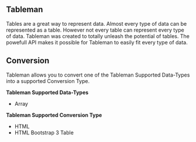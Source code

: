 ## Tableman

Tables are a great way to represent data. Almost every type of data can be represented as a table. However not every table can represent every type of data. Tableman was created to totally unleash the potential of tables. The powefull API makes it possible for Tableman to easily fit every type of data.


## Conversion
Tableman allows you to convert one of the Tableman Supported Data-Types into a supported Conversion Type.

**Tableman Supported Data-Types**
* Array

**Tableman Supported Conversion Type**
* HTML
* HTML Bootstrap 3 Table

